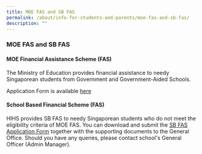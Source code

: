 ```yaml
---
title: MOE FAS and SB FAS
permalink: /about/info-for-students-and-parents/moe-fas-and-sb-fas/
description: ""
---
```

### **MOE FAS and SB FAS**

#### **MOE Financial Assistance Scheme (FAS)**

The Ministry of Education provides financial assistance to needy Singaporean students from Government and Government-Aided Schools.

Application Form is available [here](https://www.moe.gov.sg/financial-matters/-/media/2a3bf498a09a4e7b9088d1a60f761c67.ashx)


#### **School Based Financial Scheme (FAS)**

HIHS provides SB FAS to needy Singaporean students who do not meet the eligibility criteria of MOE FAS. You can download and submit the [SB FAS Application Form](https://drive.google.com/file/d/1avgud2yFy3TYlIkLfq1Tf8a6zsVX_j5m/view?usp=sharing) together with the supporting documents to the General Office. Should you have any queries, please contact school's General Officer (Admin Manager).